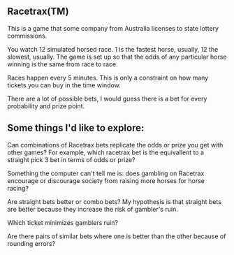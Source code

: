 Racetrax(TM)
-----------
This is a game that some company from Australia licenses to state lottery commissions.

You watch 12 simulated horsed race. 1 is the fastest horse, usually, 12 the slowest, usually. The game is set up so that the odds of any particular horse winning is the same from race to race.

Races happen every 5 minutes. This is only a constraint on how many tickets you can buy in the time window.

There are a lot of possible bets, I would guess there is a bet for every probability and prize point.

Some things I'd like to explore:
----------
Can combinations of Racetrax bets replicate the odds or prize you get with other games? For example, which racetrax bet is the equivallent to a straight pick 3 bet in terms of odds or prize?

Something the computer can't tell me is: does gambling on Racetrax encourage or discourage society from raising more horses for horse racing?

Are straight bets better or combo bets? My hypothesis is that straight bets are better because they increase the risk of gambler's ruin.

Which ticket minimizes gamblers ruin?

Are there pairs of similar bets where one is better than the other because of rounding errors?